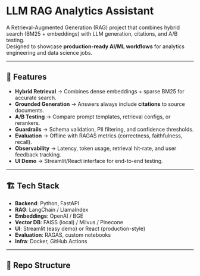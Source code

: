 # LLM RAG Analytics Assistant

A Retrieval-Augmented Generation (RAG) project that combines hybrid search (BM25 + embeddings) with LLM generation, citations, and A/B testing.  
Designed to showcase **production-ready AI/ML workflows** for analytics engineering and data science jobs.

---

## 🚀 Features
- **Hybrid Retrieval** → Combines dense embeddings + sparse BM25 for accurate search.  
- **Grounded Generation** → Answers always include **citations** to source documents.  
- **A/B Testing** → Compare prompt templates, retrieval configs, or rerankers.  
- **Guardrails** → Schema validation, PII filtering, and confidence thresholds.  
- **Evaluation** → Offline with RAGAS metrics (correctness, faithfulness, recall).  
- **Observability** → Latency, token usage, retrieval hit-rate, and user feedback tracking.  
- **UI Demo** → Streamlit/React interface for end-to-end testing.  

---

## 🏗️ Tech Stack
- **Backend**: Python, FastAPI  
- **RAG**: LangChain / LlamaIndex  
- **Embeddings**: OpenAI / BGE  
- **Vector DB**: FAISS (local) / Milvus / Pinecone  
- **UI**: Streamlit (easy demo) or React (production-style)  
- **Evaluation**: RAGAS, custom notebooks  
- **Infra**: Docker, GitHub Actions  

---

## 📂 Repo Structure
